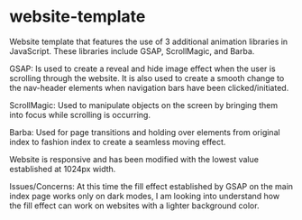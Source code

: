 # website-template
Website template that features the use of 3 additional animation libraries in JavaScript.
These libraries include GSAP, ScrollMagic, and Barba.

GSAP: Is used to create a reveal and hide image effect when the user is scrolling through the website. It is also used to create a smooth change to the nav-header elements when navigation bars have been clicked/initiated.

ScrollMagic: Used to manipulate objects on the screen by bringing them into focus while scrolling is occurring.

Barba: Used for page transitions and holding over elements from original index to fashion index to create a seamless moving effect.

Website is responsive and has been modified with the lowest value established at 1024px width.


Issues/Concerns:
At this time the fill effect established by GSAP on the main index page works only on dark modes, I am looking into understand how the fill effect can work on websites with a lighter background color.
